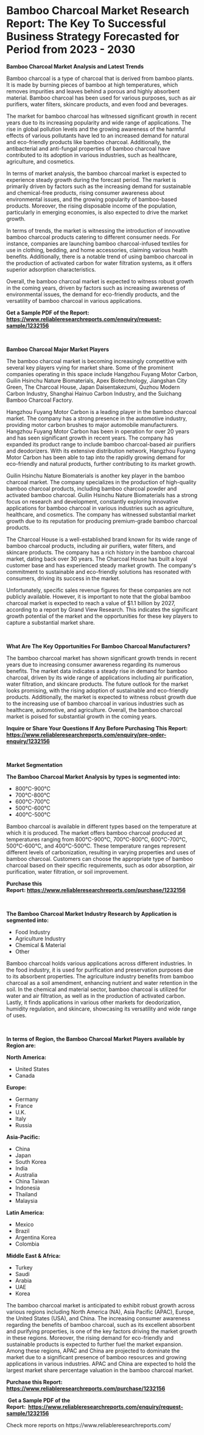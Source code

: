 <p><h1>Bamboo Charcoal Market Research Report: The Key To Successful Business Strategy Forecasted for Period from 2023 - 2030</h1></p><p><strong>Bamboo Charcoal Market Analysis and Latest Trends</strong></p>
<p><p>Bamboo charcoal is a type of charcoal that is derived from bamboo plants. It is made by burning pieces of bamboo at high temperatures, which removes impurities and leaves behind a porous and highly absorbent material. Bamboo charcoal has been used for various purposes, such as air purifiers, water filters, skincare products, and even food and beverages.</p><p>The market for bamboo charcoal has witnessed significant growth in recent years due to its increasing popularity and wide range of applications. The rise in global pollution levels and the growing awareness of the harmful effects of various pollutants have led to an increased demand for natural and eco-friendly products like bamboo charcoal. Additionally, the antibacterial and anti-fungal properties of bamboo charcoal have contributed to its adoption in various industries, such as healthcare, agriculture, and cosmetics.</p><p>In terms of market analysis, the bamboo charcoal market is expected to experience steady growth during the forecast period. The market is primarily driven by factors such as the increasing demand for sustainable and chemical-free products, rising consumer awareness about environmental issues, and the growing popularity of bamboo-based products. Moreover, the rising disposable income of the population, particularly in emerging economies, is also expected to drive the market growth.</p><p>In terms of trends, the market is witnessing the introduction of innovative bamboo charcoal products catering to different consumer needs. For instance, companies are launching bamboo charcoal-infused textiles for use in clothing, bedding, and home accessories, claiming various health benefits. Additionally, there is a notable trend of using bamboo charcoal in the production of activated carbon for water filtration systems, as it offers superior adsorption characteristics.</p><p>Overall, the bamboo charcoal market is expected to witness robust growth in the coming years, driven by factors such as increasing awareness of environmental issues, the demand for eco-friendly products, and the versatility of bamboo charcoal in various applications.</p></p>
<p><strong>Get a Sample PDF of the Report:&nbsp; <a href="https://www.reliableresearchreports.com/enquiry/request-sample/1232156">https://www.reliableresearchreports.com/enquiry/request-sample/1232156</a></strong></p>
<p>&nbsp;</p>
<p><strong>Bamboo Charcoal Major Market Players</strong></p>
<p><p>The bamboo charcoal market is becoming increasingly competitive with several key players vying for market share. Some of the prominent companies operating in this space include Hangzhou Fuyang Motor Carbon, Guilin Hsinchu Nature Biomaterials, Apex Biotechnology, Jiangshan City Green, The Charcoal House, Japan Daisentakezumi, Quzhou Modern Carbon Industry, Shanghai Hainuo Carbon Industry, and the Suichang Bamboo Charcoal Factory.</p><p>Hangzhou Fuyang Motor Carbon is a leading player in the bamboo charcoal market. The company has a strong presence in the automotive industry, providing motor carbon brushes to major automobile manufacturers. Hangzhou Fuyang Motor Carbon has been in operation for over 20 years and has seen significant growth in recent years. The company has expanded its product range to include bamboo charcoal-based air purifiers and deodorizers. With its extensive distribution network, Hangzhou Fuyang Motor Carbon has been able to tap into the rapidly growing demand for eco-friendly and natural products, further contributing to its market growth.</p><p>Guilin Hsinchu Nature Biomaterials is another key player in the bamboo charcoal market. The company specializes in the production of high-quality bamboo charcoal products, including bamboo charcoal powder and activated bamboo charcoal. Guilin Hsinchu Nature Biomaterials has a strong focus on research and development, constantly exploring innovative applications for bamboo charcoal in various industries such as agriculture, healthcare, and cosmetics. The company has witnessed substantial market growth due to its reputation for producing premium-grade bamboo charcoal products.</p><p>The Charcoal House is a well-established brand known for its wide range of bamboo charcoal products, including air purifiers, water filters, and skincare products. The company has a rich history in the bamboo charcoal market, dating back over 30 years. The Charcoal House has built a loyal customer base and has experienced steady market growth. The company's commitment to sustainable and eco-friendly solutions has resonated with consumers, driving its success in the market.</p><p>Unfortunately, specific sales revenue figures for these companies are not publicly available. However, it is important to note that the global bamboo charcoal market is expected to reach a value of $1.1 billion by 2027, according to a report by Grand View Research. This indicates the significant growth potential of the market and the opportunities for these key players to capture a substantial market share.</p></p>
<p>&nbsp;</p>
<p><strong>What Are The Key Opportunities For Bamboo Charcoal Manufacturers?</strong></p>
<p><p>The bamboo charcoal market has shown significant growth trends in recent years due to increasing consumer awareness regarding its numerous benefits. The market data indicates a steady rise in demand for bamboo charcoal, driven by its wide range of applications including air purification, water filtration, and skincare products. The future outlook for the market looks promising, with the rising adoption of sustainable and eco-friendly products. Additionally, the market is expected to witness robust growth due to the increasing use of bamboo charcoal in various industries such as healthcare, automotive, and agriculture. Overall, the bamboo charcoal market is poised for substantial growth in the coming years.</p></p>
<p><strong>Inquire or Share Your Questions If Any Before Purchasing This Report: <a href="https://www.reliableresearchreports.com/enquiry/pre-order-enquiry/1232156">https://www.reliableresearchreports.com/enquiry/pre-order-enquiry/1232156</a></strong></p>
<p>&nbsp;</p>
<p><strong>Market Segmentation</strong></p>
<p><strong>The Bamboo Charcoal Market Analysis by types is segmented into:</strong></p>
<p><ul><li>800℃-900℃</li><li>700℃-800℃</li><li>600℃-700℃</li><li>500℃-600℃</li><li>400℃-500℃</li></ul></p>
<p><p>Bamboo charcoal is available in different types based on the temperature at which it is produced. The market offers bamboo charcoal produced at temperatures ranging from 800℃-900℃, 700℃-800℃, 600℃-700℃, 500℃-600℃, and 400℃-500℃. These temperature ranges represent different levels of carbonization, resulting in varying properties and uses of bamboo charcoal. Customers can choose the appropriate type of bamboo charcoal based on their specific requirements, such as odor absorption, air purification, water filtration, or soil improvement.</p></p>
<p><strong>Purchase this Report:&nbsp;<a href="https://www.reliableresearchreports.com/purchase/1232156">https://www.reliableresearchreports.com/purchase/1232156</a></strong></p>
<p>&nbsp;</p>
<p><strong>The Bamboo Charcoal Market Industry Research by Application is segmented into:</strong></p>
<p><ul><li>Food Industry</li><li>Agriculture Industry</li><li>Chemical & Material</li><li>Other</li></ul></p>
<p><p>Bamboo charcoal holds various applications across different industries. In the food industry, it is used for purification and preservation purposes due to its absorbent properties. The agriculture industry benefits from bamboo charcoal as a soil amendment, enhancing nutrient and water retention in the soil. In the chemical and material sector, bamboo charcoal is utilized for water and air filtration, as well as in the production of activated carbon. Lastly, it finds applications in various other markets for deodorization, humidity regulation, and skincare, showcasing its versatility and wide range of uses.</p></p>
<p>&nbsp;</p>
<p><strong>In terms of Region, the Bamboo Charcoal Market Players available by Region are:</strong></p>
<p>
    <p> <strong> North America: </strong>
        <ul>
            <li>United States</li>
            <li>Canada</li>
        </ul>
        </p> 
    <p> <strong> Europe: </strong>
        <ul>
            <li>Germany</li>
            <li>France</li>
            <li>U.K.</li>
            <li>Italy</li>
            <li>Russia</li>
        </ul>
        </p> 
    <p> <strong> Asia-Pacific: </strong>
        <ul>
            <li>China</li>
            <li>Japan</li>
            <li>South Korea</li>
            <li>India</li>
            <li>Australia</li>
            <li>China Taiwan</li>
            <li>Indonesia</li>
            <li>Thailand</li>
            <li>Malaysia</li>
        </ul>
        </p> 
    <p> <strong> Latin America: </strong>
        <ul>
            <li>Mexico</li>
            <li>Brazil</li>
            <li>Argentina Korea</li>
            <li>Colombia</li>
        </ul>
        </p> 
    <p> <strong> Middle East & Africa: </strong>
        <ul>
            <li>Turkey</li>
            <li>Saudi</li>
            <li>Arabia</li>
            <li>UAE</li>
            <li>Korea</li>
        </ul>
    </p>
    </p>
<p><p>The bamboo charcoal market is anticipated to exhibit robust growth across various regions including North America (NA), Asia Pacific (APAC), Europe, the United States (USA), and China. The increasing consumer awareness regarding the benefits of bamboo charcoal, such as its excellent absorbent and purifying properties, is one of the key factors driving the market growth in these regions. Moreover, the rising demand for eco-friendly and sustainable products is expected to further fuel the market expansion. Among these regions, APAC and China are projected to dominate the market due to a significant presence of bamboo resources and growing applications in various industries. APAC and China are expected to hold the largest market share percentage valuation in the bamboo charcoal market.</p></p>
<p><strong>Purchase this Report: <a href="https://www.reliableresearchreports.com/purchase/1232156">https://www.reliableresearchreports.com/purchase/1232156</a></strong></p>
<p>&nbsp;<strong>Get a Sample PDF of the Report:&nbsp;&nbsp;<a href="https://www.reliableresearchreports.com/enquiry/request-sample/1232156">https://www.reliableresearchreports.com/enquiry/request-sample/1232156</a></strong></p>
<p><strong></strong></p>
<p>Check more reports on https://www.reliableresearchreports.com/</p>